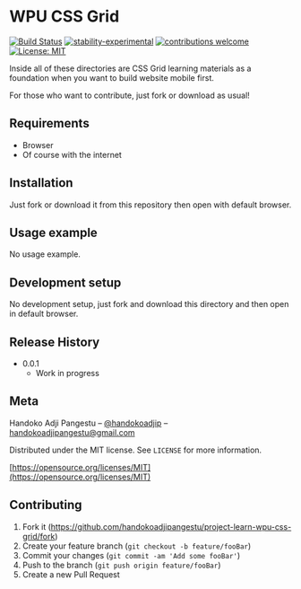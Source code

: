 # WPU CSS Grid

[![Build Status](https://travis-ci.org/dwyl/esta.svg?branch=master)](https://github.com/handokoadjipangestu/project-learn-wpu-css-grid)
[![stability-experimental](https://img.shields.io/badge/stability-experimental-orange.svg)](https://github.com/handokoadjipangestu/project-learn-wpu-css-grid)
[![contributions welcome](https://img.shields.io/badge/contributions-welcome-brightgreen.svg?style=flat)](https://github.com/handokoadjipangestu/project-learn-wpu-css-grid/fork)
[![License: MIT](https://img.shields.io/badge/License-MIT-yellow.svg)](https://opensource.org/licenses/MIT)

Inside all of these directories are CSS Grid learning materials as a foundation when you want to build website mobile first.

For those who want to contribute, just fork or download as usual!

## Requirements

- Browser
- Of course with the internet

## Installation

Just fork or download it from this repository then open with default browser.

## Usage example

No usage example.

## Development setup

No development setup, just fork and download this directory and then open in default browser.

## Release History

- 0.0.1
  - Work in progress

## Meta

Handoko Adji Pangestu – [@handokoadjip](https://www.instagram.com/handokoadjip/) – handokoadjipangestu@gmail.com

Distributed under the MIT license. See `LICENSE` for more information.

[https://opensource.org/licenses/MIT](https://opensource.org/licenses/MIT)

## Contributing

1. Fork it (<https://github.com/handokoadjipangestu/project-learn-wpu-css-grid/fork>)
2. Create your feature branch (`git checkout -b feature/fooBar`)
3. Commit your changes (`git commit -am 'Add some fooBar'`)
4. Push to the branch (`git push origin feature/fooBar`)
5. Create a new Pull Request
